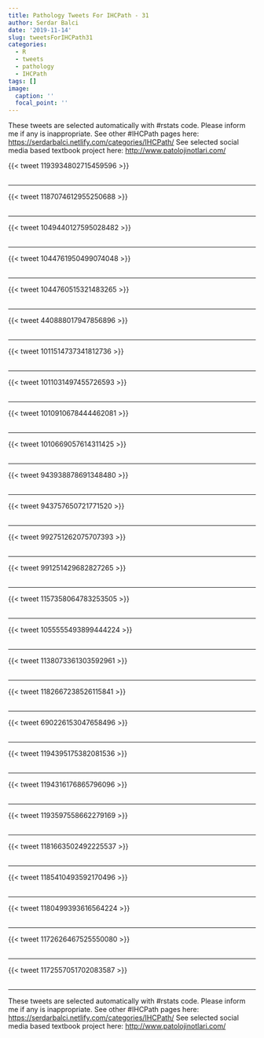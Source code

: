 ```yaml
---
title: Pathology Tweets For IHCPath - 31
author: Serdar Balci
date: '2019-11-14'
slug: tweetsForIHCPath31
categories:
  - R
  - tweets
  - pathology
  - IHCPath
tags: []
image:
  caption: ''
  focal_point: ''
---
```



These tweets are selected automatically with #rstats code. Please inform me if any is inappropriate.
See other #IHCPath pages here: https://serdarbalci.netlify.com/categories/IHCPath/ 
See selected social media based textbook project here: http://www.patolojinotlari.com/

{{< tweet 1193934802715459596 >}}
<br>
<br>
<hr>
{{< tweet 1187074612955250688 >}}
<br>
<br>
<hr>
{{< tweet 1049440127595028482 >}}
<br>
<br>
<hr>
{{< tweet 1044761950499074048 >}}
<br>
<br>
<hr>
{{< tweet 1044760515321483265 >}}
<br>
<br>
<hr>
{{< tweet 440888017947856896 >}}
<br>
<br>
<hr>
{{< tweet 1011514737341812736 >}}
<br>
<br>
<hr>
{{< tweet 1011031497455726593 >}}
<br>
<br>
<hr>
{{< tweet 1010910678444462081 >}}
<br>
<br>
<hr>
{{< tweet 1010669057614311425 >}}
<br>
<br>
<hr>
{{< tweet 943938878691348480 >}}
<br>
<br>
<hr>
{{< tweet 943757650721771520 >}}
<br>
<br>
<hr>
{{< tweet 992751262075707393 >}}
<br>
<br>
<hr>
{{< tweet 991251429682827265 >}}
<br>
<br>
<hr>
{{< tweet 1157358064783253505 >}}
<br>
<br>
<hr>
{{< tweet 1055555493899444224 >}}
<br>
<br>
<hr>
{{< tweet 1138073361303592961 >}}
<br>
<br>
<hr>
{{< tweet 1182667238526115841 >}}
<br>
<br>
<hr>
{{< tweet 690226153047658496 >}}
<br>
<br>
<hr>
{{< tweet 1194395175382081536 >}}
<br>
<br>
<hr>
{{< tweet 1194316176865796096 >}}
<br>
<br>
<hr>
{{< tweet 1193597558662279169 >}}
<br>
<br>
<hr>
{{< tweet 1181663502492225537 >}}
<br>
<br>
<hr>
{{< tweet 1185410493592170496 >}}
<br>
<br>
<hr>
{{< tweet 1180499393616564224 >}}
<br>
<br>
<hr>
{{< tweet 1172626467525550080 >}}
<br>
<br>
<hr>
{{< tweet 1172557051702083587 >}}
<br>
<br>
<hr>


These tweets are selected automatically with #rstats code. Please inform me if any is inappropriate.
See other #IHCPath pages here: https://serdarbalci.netlify.com/categories/IHCPath/ 
See selected social media based textbook project here: http://www.patolojinotlari.com/
